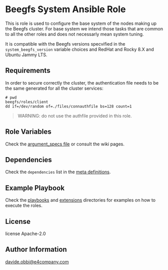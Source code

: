 Beegfs System Ansible Role
=========

This is role is used to configure the base system of the nodes making up the Beegfs cluster. For base system we intend those tasks that are common to all the other roles and does not necessarly mean system tuning.

It is compatible with the Beegfs versions specvified in the `system_beegfs_version` variable choices and RedHat and Rocky 8.X and Ubuntu Jammy LTS.

Requirements
------------

In order to secure correctly the cluster, the authentication file needs to be the same generated for all the cluster services:

```text
# pwd
beegfs/roles/client
dd if=/dev/random of=./files/connauthfile bs=128 count=1
```

>WARNING: do not use the authfile provided in this role.

Role Variables
--------------

Check the [argument_specs file](meta/argument_specs.yml) or consult the wiki pages.

Dependencies
------------

Check the `dependencies` list in the [meta definitions](meta/main.yml).

Example Playbook
----------------

Check the [playbooks](../../playbooks/) and [extensions](../../extensions/molecule/) directories for examples on how to execute the roles.

License
-------

license Apache-2.0

Author Information
------------------

<davide.obbi@e4company.com>

